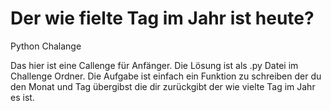 # Der wie fielte Tag im Jahr ist heute?

Python Chalange

Das hier ist eine Callenge für Anfänger.
Die Lösung ist als .py Datei im Challenge Ordner.
Die Aufgabe ist einfach ein Funktion zu schreiben der du den Monat und Tag übergibst die dir zurückgibt der wie vielte Tag im Jahr es ist.
